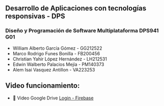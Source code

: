 ## Desarrollo de Aplicaciones con tecnologías responsivas - DPS
### Diseño y Programación de Software Multiplataforma DPS941 G01

- William Alberto García Gómez - GG212522
- Marco Rodrigo Funes Bonilla - FB200456
- Christian Yahir López Hernández - LH212531
- Edwin Walberto Palacios Mejía - PM140373
- Alem Isai Vasquez Antillon - VA223253

## Video funcionamiento:

- 📄 Video Google Drive [Login - Firebase](https://drive.google.com/file/d/18ZdtMzTsKPFmlMkoICj4iN8nGMdZwUdc/view?usp=sharing)

